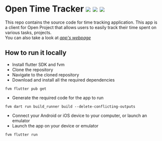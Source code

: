 # Open Time Tracker ![](https://github.com/VonRehbergConsulting/open-time-tracker/actions/workflows/build_and_test.yaml/badge.svg) ![](https://github.com/VonRehbergConsulting/open-time-tracker/actions/workflows/deploy-android.yaml/badge.svg) ![](https://github.com/VonRehbergConsulting/open-time-tracker/actions/workflows/deploy-ios.yaml/badge.svg)

This repo contains the source code for time tracking application. This app is a client for Open Project that allows users to easily track their time spent on various tasks, projects.  
You can also take a look at *[app's webpage](https://open-time-tracker.com)*

## How to run it locally

- Install flutter SDK and fvm
- Clone the repository
- Navigate to the cloned repository
- Download and install all the required dependencies
```
fvm flutter pub get
```
- Generate the required code for the app to run
```
fvm dart run build_runner build --delete-conflicting-outputs
```
- Connect your Android or iOS device to your computer, or launch an emulator
- Launch the app on your device or emulator
```
fvm flutter run
```
